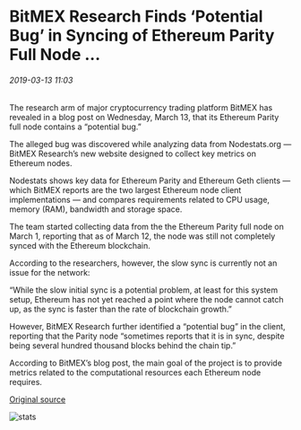 # BitMEX Research Finds ‘Potential Bug’ in Syncing of Ethereum Parity Full Node ...

###### 2019-03-13 11:03

The research arm of major cryptocurrency trading platform BitMEX has revealed in a blog post on Wednesday, March 13, that its Ethereum Parity full node contains a “potential bug.”

The alleged bug was discovered while analyzing data from Nodestats.org — BitMEX Research’s new website designed to collect key metrics on Ethereum nodes.

Nodestats shows key data for Ethereum Parity and Ethereum Geth clients — which BitMEX reports are the two largest Ethereum node client implementations — and compares requirements related to CPU usage, memory (RAM), bandwidth and storage space.

The team started collecting data from the the Ethereum Parity full node on March 1, reporting that as of March 12, the node was still not completely synced with the Ethereum blockchain.

According to the researchers, however, the slow sync is currently not an issue for the network:

“While the slow initial sync is a potential problem, at least for this system setup, Ethereum has not yet reached a point where the node cannot catch up, as the sync is faster than the rate of blockchain growth.”

However, BitMEX Research further identified a “potential bug” in the client, reporting that the Parity node “sometimes reports that it is in sync, despite being several hundred thousand blocks behind the chain tip.”

According to BitMEX’s blog post, the main goal of the project is to provide metrics related to the computational resources each Ethereum node requires.

[Original source](https://cointelegraph.com/news/bitmex-research-finds-potential-bug-in-syncing-of-ethereum-parity-full-node)

![stats](https://c.statcounter.com/11760860/0/a89fa40b/1/ "stats")